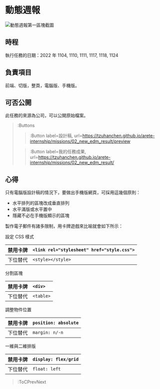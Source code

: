 # 動態週報

![動態週報第一區塊截圖](02_new_edm.png)

## 時程

執行任務的日期：2022 年 1104, 1110, 1111, 1117, 1118, 1124

## 負責項目

前端、切版，整頁，電腦版、手機版。

## 可否公開

此任務的來源為公司，可以公開原始檔案。

> :Buttons
> > :Button label=設計稿, url=https://tzuhanchen.github.io/arete-internship/missions/02_new_edm_result/preview
>
> > :Button label=我的任務成果, url=https://tzuhanchen.github.io/arete-internship/missions/02_new_edm_result/

## 心得

只有電腦版設計稿的情況下，要做出手機版網頁，可採用這幾個原則：

* 水平排列的區塊改成垂直排列
* 水平滿版或水平置中
* 隱藏不必在手機版顯示的區塊

製作電子郵件有諸多限制，用卡牌遊戲來比喻就會如下所示：

設定 CSS 樣式

| 禁用卡牌 | `<link rel="stylesheet" href="style.css">` |
| :- | :- |
| 下位替代 | `<style></style>` |

分割區塊

| 禁用卡牌 | `<div>` |
| :- | :- |
| 下位替代 | `<table>` |

調整物件位置

| 禁用卡牌 | `position: absolute` |
| :- | :- |
| 下位替代 | `margin: n/-n` |

一維與二維排版

| 禁用卡牌 | `display: flex/grid` |
| :- | :- |
| 下位替代 | `float: left` |

> :ToCPrevNext